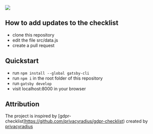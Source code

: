 <img src="https://github.com/GDPRTracker/GDPR-checklist/blob/master/src/images/github.png">

## How to add updates to the checklist

- clone this repository
- edit the file src/data.js
- create a pull request


## Quickstart

- run `npm install --global gatsby-cli`
- run `npm i` in the root folder of this repository
- run `gatsby develop`
- visit localhost:8000 in your browser


## Attribution

The project is inspired by [gdpr-checklist]https://github.com/privacyradius/gdpr-checklist)
created by [privacyradius](https://github.com/privacyradius)
